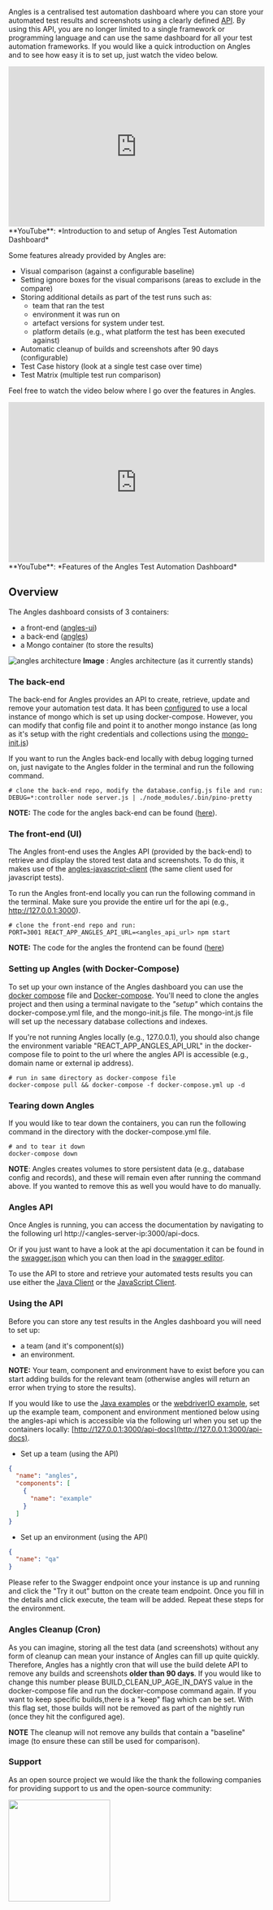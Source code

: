Angles is a centralised test automation dashboard where you can store your automated test results and screenshots using a clearly defined [API](https://editor.swagger.io/?url=https://raw.githubusercontent.com/AnglesHQ/angles/master/swagger/swagger.json). By using this API, you are no longer limited to a single framework or programming language and can use the same dashboard for all your test automation frameworks. If you would like a quick introduction on Angles and to see how easy it is to set up, just watch the video below.

<iframe width="100%" height="315" src="https://www.youtube.com/embed/auIqV8pgvi4" frameborder="0" allow="autoplay; encrypted-media" allowfullscreen></iframe>
**YouTube**: *Introduction to and setup of Angles Test Automation Dashboard*

Some features already provided by Angles are:
- Visual comparison (against a configurable baseline)
- Setting ignore boxes for the visual comparisons (areas to exclude in the compare)
- Storing additional details as part of the test runs such as: 
    - team that ran the test
    - environment it was run on
    - artefact versions for system under test.
    - platform details (e.g., what platform the test has been executed against)
- Automatic cleanup of builds and screenshots after 90 days (configurable) 
- Test Case history (look at a single test case over time)
- Test Matrix (multiple test run comparison)

Feel free to watch the video below where I go over the features in Angles.

<iframe width="100%" height="315" src="https://www.youtube.com/embed/ypE4SknhTh8" frameborder="0" allow="autoplay; encrypted-media" allowfullscreen></iframe>
**YouTube**: *Features of the Angles Test Automation Dashboard*

## Overview
The Angles dashboard consists of 3 containers:
- a front-end ([angles-ui](https://hub.docker.com/u/angleshq/angles-ui))
- a back-end ([angles](https://hub.docker.com/u/angleshq/angles))
- a Mongo container (to store the results)


![angles architecture](./assets/images/angles-architecture.png)
**Image** : Angles architecture (as it currently stands)


### The back-end
The back-end for Angles provides an API to create, retrieve, update and remove your automation test data. 
It has been [configured](https://github.com/AnglesHQ/angles/blob/master/config/database.config.js) to use a local instance of mongo which is set up using docker-compose. However, you can modify that config file and point it to another mongo instance (as long as it's setup with the right credentials and collections using the [mongo-init.js](https://github.com/AnglesHQ/angles/blob/master/setup/mongo-init.js))

If you want to run the Angles back-end locally with debug logging turned on, just navigate to the Angles folder in the terminal and run the following command.
``` shellscript
# clone the back-end repo, modify the database.config.js file and run:
DEBUG=*:controller node server.js | ./node_modules/.bin/pino-pretty
```
**NOTE:** The code for the angles back-end can be found ([here](https://github.com/AnglesHQ/angles)).

### The front-end (UI)
The Angles front-end uses the Angles API (provided by the back-end) to retrieve and display the stored test data and screenshots. To do this, it makes use of the [angles-javascript-client](https://github.com/AnglesHQ/angles-javascript-client) (the same client used for javascript tests).

To run the Angles front-end locally you can run the following command in the terminal. Make sure you provide the entire url for the api (e.g., http://127.0.0.1:3000).
```shellscript
# clone the front-end repo and run:
PORT=3001 REACT_APP_ANGLES_API_URL=<angles_api_url> npm start
```
**NOTE:** The code for the angles the frontend can be found ([here](https://github.com/AnglesHQ/angles-ui))

### Setting up Angles (with Docker-Compose)
To set up your own instance of the Angles dashboard you can use the [docker compose](https://github.com/AnglesHQ/angles/blob/master/setup/docker-compose.yml) file and [Docker-compose](https://docs.docker.com/compose/).
You'll need to clone the angles project and then using a terminal navigate to the *"setup"* which contains the docker-compose.yml file, and the mongo-init.js file. The mongo-int.js file will set up the necessary database collections and indexes.

If you're not running Angles locally (e.g., 127.0.0.1), you should also change the environment variable "REACT_APP_ANGLES_API_URL" in the docker-compose file to point to the url where the angles API is accessible (e.g., domain name or external ip address).

```shellscript
# run in same directory as docker-compose file
docker-compose pull && docker-compose -f docker-compose.yml up -d 
```

### Tearing down Angles
If you would like to tear down the containers, you can run the following command in the directory with the docker-compose.yml file.

```shellscript
# and to tear it down
docker-compose down
```
**NOTE**: Angles creates volumes to store persistent data (e.g., database config and records), and these will remain even after running the command above. If you wanted to remove this as well you would have to do manually.

### Angles API
Once Angles is running, you can access the documentation by navigating to the following url http://<angles-server-ip:3000/api-docs.

Or if you just want to have a look at the api documentation it can be found in the [swagger.json](https://github.com/AnglesHQ/angles/blob/master/swagger/swagger.json) which you can then load in the [swagger editor](https://editor.swagger.io/?url=https://raw.githubusercontent.com/AnglesHQ/angles/master/swagger/swagger.json).

To use the API to store and retrieve your automated tests results you can use either the [Java Client](https://github.com/AnglesHQ/angles-java-client) or the [JavaScript Client](https://github.com/AnglesHQ/angles-javascript-client).

### Using the API
Before you can store any test results in the Angles dashboard you will need to set up:
- a team (and it's component(s))
- an environment. 

**NOTE:** Your team, component and environment have to exist before you can start adding builds for the relevant team (otherwise angles will return an error when trying to store the results). 

If you would like to use the [Java examples](https://github.com/AnglesHQ/angles-java-examples) or the [webdriverIO example](https://github.com/AnglesHQ/webdriverio-example), set up the example team, component and environment mentioned below using the angles-api which is accessible via the following url when you set up the containers locally: [http://127.0.0.1:3000/api-docs](http://127.0.0.1:3000/api-docs).

- Set up a team (using the API)

``` json
{
  "name": "angles",
  "components": [
    {
      "name": "example"
    }
  ]
}
```
- Set up an environment (using the API)

``` json
{
  "name": "qa"
}
```

Please refer to the Swagger endpoint once your instance is up and running and click the "Try it out" button on the create team endpoint. Once you fill in the details and click execute, the team will be added. Repeat these steps for the environment.

### Angles Cleanup (Cron)
As you can imagine, storing all the test data (and screenshots) without any form of cleanup can mean your instance of Angles can fill up quite quickly.
Therefore, Angles has a nightly cron that will use the build delete API to remove any builds and screenshots **older than 90 days**. If you would like to change this number please BUILD_CLEAN_UP_AGE_IN_DAYS value in the docker-compose file and run the docker-compose command again. 
If you want to keep specific builds,there is a "keep" flag which can be set. With this flag set, those builds will not be removed as part of the nightly run (once they hit the configured age). 

**NOTE** The cleanup will not remove any builds that contain a "baseline" image (to ensure these can still be used for comparison).

### Support
As an open source project we would like the thank the following companies for providing support to us and the open-source community:

<a href="https://jb.gg/OpenSourceSupport" target="_blank"><img src="./assets/images/logos/jetbrains_logo.png" width="200" height="200" /></a>
